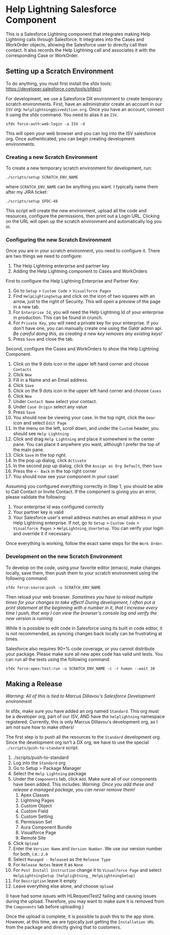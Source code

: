 # Help Lightning Salesforce Component

This is a Salesforce Lightning component that integrates making Help
Lightning calls through Salesforce. It integrates into the Cases and
WorkOrder objects, allowing the Salesforce user to directly call their
contact. It also records the Help Lightning call and associates it
with the corresponding Case or WorkOrder.

## Setting up a Scratch Environment

To do anything, you must first install the sfdx tools:
https://developer.salesforce.com/tools/sfdxcli

For development, we use a Salesforce DX environment to create
temporary scratch environments. First, have an administrator create an
account in our `ISV` org: `helplightning@isvedition.org`. Once you
have an account, connect it using the sfdx command. You need to alias
it as `ISV`.

`sfdx force:auth:web:login -a ISV -d`

This will open your web browser and you can log into the ISV
salesforce org. Once authenticated, you can begin creating development
environments.

### Creating a new Scratch Environment

To create a new temporary scratch environment for development, run:

`./scripts/setup SCRATCH_ENV_NAME`

where `SCRATCH_ENV_NAME` can be anything you want. I typically name
them after my JIRA ticket:

`./scripts/setup SFDC-48`

This script will create the new environment, upload all the code and
resources, configure the permissions, then print out a Login
URL. Clicking on the URL will open up the scratch environment and
automatically log you in.

### Configuring the new Scratch Environment

Once you are in your scratch environment, you need to configure it. There are two things we need to configure:
1. The Help Lightning enterprise and partner key
1. Adding the Help Lightning component to Cases and WorkOrders

First to configure the Help Lightning Enterprise and Partner Key:

1. Go to `Setup` > `Custom Code` > `Visualforce Pages`
1. Find `HelpLightingSetup` and click on the icon of two squares with an arrow, just to the right of Security. This will open a preview of the page in a new tab.
1. For `Enterprise Id`, you will need the Help Lightning Id of your enterprise in production. This can be found in crunch.
1. For `Private Key`, you will need a private key for your enterprise. If you don't have one, you can manually create one using the Galdr admin api. *Be careful doing this, as creating a new key removes any existing keys!*
1. Press `Save` and close the tab.

Second, configure the Cases and WorkOrders to show the Help Lightning Component.

1. Click on the 9 dots icon in the upper left hand corner and choose `Contacts`
1. Click `New`
1. Fill in a Name and an Email address.
1. Click `Save`
1. Click on the 9 dots icon in the upper left hand corner and choose `Cases`
1. Click `New`
1. Under `Contact Name` select your contact.
1. Under `Case Origin` select any value
1. Press `Save`
1. You should now be viewing your case. In the top right, click the `Gear` icon and select `Edit Page`
1. In the menu on the left, scroll down, and under the `Custom` header, you should see `Help Lightning`
1. Click and drag `Help Lightning` and place it somewhere in the center pane. You can place it anywhere you want, although I prefer the top of the main pane.
1. Click `Save` in the top right.
1. In the pop up dialog, click `Activate`
1. In the second pop up dialog, click the `Assign as Org Default`, then `Save`
1. Press the `<- Back` in the top right corner
1. You should now see your component in your case!

Assuming you configured everything correctly in Step 1, you should be
able to Call Contact or Invite Contact. If the component is giving you
an error, please validate the following:

1. Your enterprise id was configured correctly
1. Your partner key is valid
1. Your Salesforce user's email address matches an email address in your Help Lightning enterprise. If not, go to `Setup` > `Custom Code` > `Visualforce Pages` > `HelpLightning_UserSetup`. You can verify your login and override it if necessary.

Once everything is working, follow the exact same steps for the `Work Order`.

### Development on the new Scratch Environment

To develop on the code, using your favorite editor (emacs), make changes
locally, save them, then push them to your scratch environment using
the following command:

`sfdx force:source:push -u SCRATCH_ENV_NAME`

Then reload your web browser. *Sometimes you have to reload multiple
times for your changes to take effect! During development, I often put
a print statement at the beginning with a number in it, that I
increase every time I push, that way I can view the browser's console
log and verify the new version is running*

While it is possible to edit code in Salesforce using its built in
code editor, it is not recommended, as syncing changes back locally
can be frustrating at times.

Salesforce also requires 90+% code coverage, or you cannot distribute
your package. Please make sure all new apex code has valid unit
tests. You can run all the tests using the following command:

`sfdx force:apex:test:run -u SCRATCH_ENV_NAME -c -r human --wait 10`

## Making a Release

*Warning: All of this is tied to Marcus Dillavou's Salesforce Development environment*

In sfdx, make sure you have added an org named `Standard`. This org
must be a developer org, part of our ISV, AND have the `helplightning`
namespace registered. Currently, this is only Marcus Dillavou's
development org, as I am not sure how to make others!

The first step is to push all the resources to the `Standard`
development org. Since the development org isn't a DX org, we have to
use the special `./scripts/push-to-standard` script.

1. ./scripts/push-to-standard
1. Log into the `Standard` org
1. Go to Setup > Package Manager
1. Select the `Help Lightning` package
1. Under the `Components` tab, click `Add`. Make sure all of our components have been added. This includes: *Warning: Once you add these and release a managed package, you can never remove them!*
   1. Apex Classes
   1. Lightning Pages
   1. Custom Object
   1. Custom Field
   1. Custom Setting
   1. Permission Set
   1. Aura Component Bundle
   1. Visualforce Page
   1. Remote Site
1. Click `Upload`
1. Enter the `Version Name` and `Version Number`. We use our version number for both, i.e.: `2.0`
1. Select `Managed - Released` as the `Release Type`
1. For `Release Notes` leave it as `None`
1. For `Post Install Instruction` change it to `Visualforce Page` and select `HelpLightningSetup [helplightning__HelpLightningSetup]`
1. For `Description` leave it empty
1. Leave everything else alone, and choose `Upload`

(I have had some issues with HLRequestTest2 failing and causing issues
during the upload. Therefore, you may want to make sure it is removed
from the `Components` tab before uploading.)

Once the upload is complete, it is possible to push this to the app
store. However, at this time, we are typically just getting the
`Installation URL` from the package and directly giving that to
customers.

